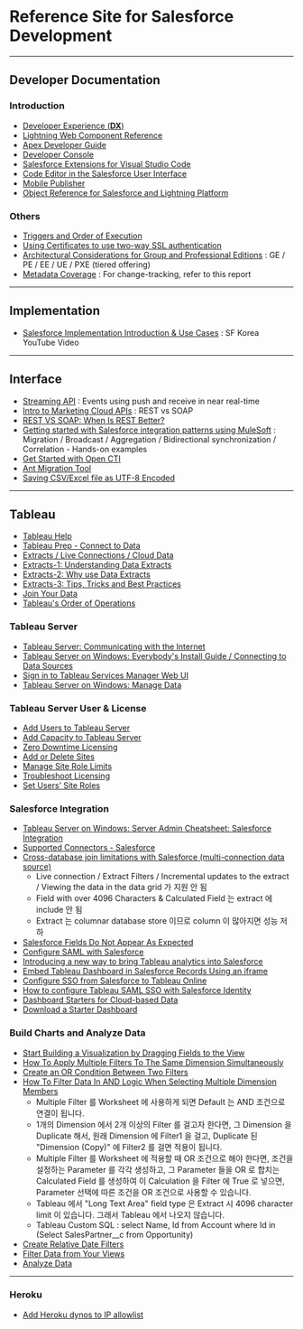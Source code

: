 # Reference Site for Salesforce Development    

---
## Developer Documentation  

### Introduction   

- [Developer Experience (**DX**)](https://developer.salesforce.com/developer-centers/developer-experience/)  
- [Lightning Web Component Reference](https://developer.salesforce.com/docs/component-library/overview/components) 
- [Apex Developer Guide](https://developer.salesforce.com/docs/atlas.en-us.230.0.apexcode.meta/apexcode/apex_dev_guide.htm) 
- [Developer Console](https://help.salesforce.com/articleView?id=sf.code_system_log.htm&type=5#code_system_log)
- [Salesforce Extensions for Visual Studio Code](https://developer.salesforce.com/tools/vscode/)
- [Code Editor in the Salesforce User Interface](https://help.salesforce.com/articleView?id=sf.code_define_package.htm&type=5#code_define_package)  
- [Mobile Publisher](https://dreamevent.secure.force.com/articleView?id=sf.s1_branded_apps.htm&type=5)  
- [Object Reference for Salesforce and Lightning Platform](https://developer.salesforce.com/docs/atlas.en-us.224.0.object_reference.meta/object_reference/sforce_api_objects_concepts.htm)  

### Others  

- [Triggers and Order of Execution](https://developer.salesforce.com/docs/atlas.en-us.apexcode.meta/apexcode/apex_triggers_order_of_execution.htm)  
- [Using Certificates to use two-way SSL authentication](https://developer.salesforce.com/docs/atlas.en-us.apexcode.meta/apexcode/apex_callouts_client_certs.htm)
- [Architectural Considerations for Group and Professional Editions](https://developer.salesforce.com/docs/atlas.en-us.216.0.packagingGuide.meta/packagingGuide/dev_packages_for_pe_ge.htm) : GE / PE / EE / UE / PXE (tiered offering)  
- [Metadata Coverage](https://developer.salesforce.com/docs/metadata-coverage/51) : For change-tracking, refer to this report  

---
## Implementation 

- [Salesforce Implementation Introduction & Use Cases](https://www.youtube.com/playlist?list=PLwDkE0LEAzzGbzqF_8gr1tXA3igEdQswM) : SF Korea YouTube Video  

---
## Interface  

- [Streaming API](https://developer.salesforce.com/docs/atlas.en-us.api_streaming.meta/api_streaming/intro_stream.htm) : Events using push and receive in near real-time  
- [Intro to Marketing Cloud APIs](https://developer.salesforce.com/docs/atlas.en-us.mc-apis.meta/mc-apis/index-api.htm) : REST vs SOAP  
- [REST VS SOAP: When Is REST Better?](https://stormpath.com/blog/rest-vs-soap)  
- [Getting started with Salesforce integration patterns using MuleSoft](https://developer.mulesoft.com/tutorials-and-howtos/quick-start/getting-started-with-salesforce-integration-patterns-using-mulesoft/?utm_source=email&utm_medium=referral&utm_campaign=anypoint-onboarding-nurture&mkt_tok=NTY0LVNaUy0xMzYAAAF8HgHgm8BDPosP49-vPl-Gk8G60ZwYtrQQIC-cWqkbu2TdYNQnX_YoMu2KUD3S6H5Jm9C8XfiF7M5MKCmL6_BuwXxyHvqgSYGFHd7dxwDcSwuev4U) : Migration / Broadcast / Aggregation / Bidirectional synchronization / Correlation - Hands-on examples  
- [Get Started with Open CTI](https://developer.salesforce.com/docs/atlas.en-us.api_cti.meta/api_cti/sforce_api_cti_intro.htm)  
- [Ant Migration Tool](https://developer.salesforce.com/docs/atlas.en-us.daas.meta/daas/meta_development.htm)  
- [Saving CSV/Excel file as UTF-8 Encoded](https://www.webtoffee.com/how-to-save-csv-excel-file-as-utf-8-encoded/)  

---
## Tableau  

- [Tableau Help](https://www.tableau.com/support/help)  
- [Tableau Prep - Connect to Data](https://help.tableau.com/current/prep/en-us/prep_connect.htm#salesforce_data)  
- [Extracts / Live Connections / Cloud Data](https://www.tableau.com/about/blog/2016/4/tableau-online-tips-extracts-live-connections-cloud-data-53351)  
- [Extracts-1: Understanding Data Extracts](https://www.tableau.com/about/blog/2014/7/understanding-tableau-data-extracts-part1)  
- [Extracts-2: Why use Data Extracts](https://www.tableau.com/about/blog/2014/7/why-use-tableau-data-extracts-32187)   
- [Extracts-3: Tips, Tricks and Best Practices](https://www.tableau.com/tableau-data-extracts-part3)  
- [Join Your Data](https://help.tableau.com/current/pro/desktop/en-us/joining_tables.htm)  
- [Tableau's Order of Operations](https://help.tableau.com/current/pro/desktop/en-us/order_of_operations.htm)  

### Tableau Server  

- [Tableau Server: Communicating with the Internet](https://help.tableau.com/current/server/en-us/plan_network.htm)  
- [Tableau Server on Windows: Everybody's Install Guide / Connecting to Data Sources](https://help.tableau.com/current/guides/everybody-install/en-us/everybody_admin_data.htm)  
- [Sign in to Tableau Services Manager Web UI](https://help.tableau.com/current/server/en-us/sign_in_tsm.htm)  
- [Tableau Server on Windows: Manage Data](https://help.tableau.com/current/server/en-us/manage_data_section.htm)  

### Tableau Server User & License  

- [Add Users to Tableau Server](https://help.tableau.com/current/server/en-us/users_add.htm)  
- [Add Capacity to Tableau Server](https://help.tableau.com/current/server/en-us/capacity_add.htm)  
- [Zero Downtime Licensing](https://help.tableau.com/current/server/en-us/license_zero_downtime.htm)  
- [Add or Delete Sites](https://help.tableau.com/current/server/en-us/sites_delete.htm)  
- [Manage Site Role Limits](https://help.tableau.com/current/server/en-us/site_role_limit.htm)  
- [Troubleshoot Licensing](https://help.tableau.com/current/server/en-us/unlicensed.htm)  
- [Set Users’ Site Roles](https://help.tableau.com/current/server/en-us/users_site_roles.htm)  

### Salesforce Integration  

- [Tableau Server on Windows: Server Admin Cheatsheet: Salesforce Integration](https://help.tableau.com/current/server/en-us/tableau_admin_salesforce_integration.htm)  
- [Supported Connectors - Salesforce](https://help.tableau.com/current/pro/desktop/en-us/examples_salesforce.htm)  
- [Cross-database join limitations with Salesforce (multi-connection data source)](https://help.tableau.com/current/pro/desktop/en-us/examples_salesforce.htm)
  - Live connection / Extract Filters / Incremental updates to the extract / Viewing the data in the data grid 가 지원 안 됨
  - Field with over 4096 Characters & Calculated Field 는 extract 에 include 안 됨
  - Extract 는 columnar database store 이므로 column 이 많아지면 성능 저하  
- [Salesforce Fields Do Not Appear As Expected](https://kb.tableau.com/articles/issue/salesforce-fields-do-not-appear-as-expected)  
- [Configure SAML with Salesforce](https://help.tableau.com/current/online/en-us/saml_config_salesforce.htm)  
- [Introducing a new way to bring Tableau analytics into Salesforce](https://www.tableau.com/about/blog/2020/9/introducing-tableau-viz-lightning-web-component-salesforce)  
- [Embed Tableau Dashboard in Salesforce Records Using an iframe](https://aaronwinters.com/embed-tableau-dashboard-in-salesforce-records-using-visualforce/)  
- [Configure SSO from Salesforce to Tableau Online](https://help.salesforce.com/articleView?id=identity_provider_examples_tableau_online.htm&type=0)  
- [How to configure Tableau SAML SSO with Salesforce Identity](https://alexeskinasy.medium.com/how-to-configure-tableau-online-saml-sso-with-salesforce-identity-53bdf0f9b3f2)  
- [Dashboard Starters for Cloud-based Data](https://help.tableau.com/current/pro/desktop/en-us/starters.htm)  
- [Download a Starter Dashboard](https://www.tableau.com/products/dashboard-starters-downloads)  
  
### Build Charts and Analyze Data  

- [Start Building a Visualization by Dragging Fields to the View](https://help.tableau.com/current/pro/desktop/en-us/buildmanual_dragging.htm)  
- [How To Apply Multiple Filters To The Same Dimension Simultaneously](https://kb.tableau.com/articles/howto/How-To-Apply-Multiple-Filters-To-The-Same-Dimension-Simultaneously) 
- [Create an OR Condition Between Two Filters](https://kb.tableau.com/articles/HowTo/Create-an-OR-Condition-Between-Two-Filters)  
- [How To Filter Data In AND Logic When Selecting Multiple Dimension Members](https://kb.tableau.com/articles/HowTo/How-To-Filter-Data-In-AND-Logic-When-Selecting-Multiple-Dimension-Members)  
  - Multiple Filter 를 Worksheet 에 사용하게 되면 Default 는 AND 조건으로 연결이 됩니다.
  - 1개의 Dimension 에서 2개 이상의 Filter 를 걸고자 한다면, 그 Dimension 을 Duplicate 해서, 원래 Dimension 에 Filter1 을 걸고, Duplicate 된 "Dimension (Copy)" 에 Filter2 를 걸면 적용이 됩니다.
  - Multiple Filter 를 Worksheet 에 적용할 때 OR 조건으로 해야 한다면, 조건을 설정하는 Parameter 를 각각 생성하고, 그 Parameter 들을 OR 로 합치는 Calculated Field 를 생성하여 이 Calculation 을 Filter 에 True 로 넣으면, Parameter 선택에 따른 조건을 OR 조건으로 사용할 수 있습니다.
  - Tableau 에서 "Long Text Area" field type 은 Extract 시 4096 character limit 이 있습니다. 그래서 Tableau 에서 나오지 않습니다.
  - Tableau Custom SQL : select Name, Id from Account where Id in (Select SalesPartner__c from Opportunity) 
- [Create Relative Date Filters](https://help.tableau.com/current/pro/desktop/en-us/qs_relative_dates.htm)  
- [Filter Data from Your Views](https://help.tableau.com/current/pro/desktop/en-us/filtering.htm#ShowFilter)  
- [Analyze Data](https://help.tableau.com/current/pro/desktop/en-us/analyze.htm)    

---
### Heroku  

- [Add Heroku dynos to IP allowlist ](https://help.heroku.com/JS13Y78I/i-need-to-add-heroku-dynos-to-our-allowlist-what-are-ip-address-ranges-in-use-at-heroku)  


